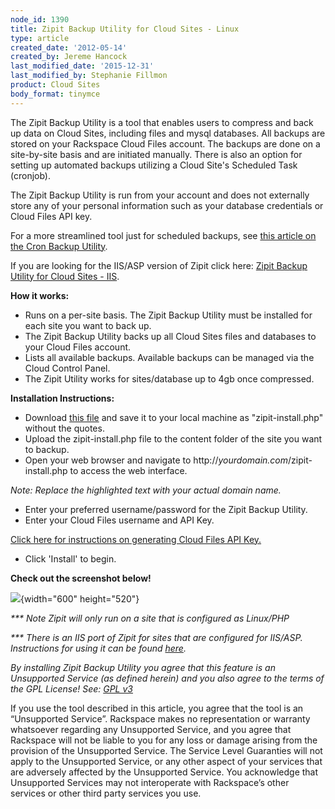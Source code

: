 ```yaml
---
node_id: 1390
title: Zipit Backup Utility for Cloud Sites - Linux
type: article
created_date: '2012-05-14'
created_by: Jereme Hancock
last_modified_date: '2015-12-31'
last_modified_by: Stephanie Fillmon
product: Cloud Sites
body_format: tinymce
---
```


The Zipit Backup Utility is a tool that enables users to compress and
back up data on Cloud Sites, including files and mysql databases. All
backups are stored on your Rackspace Cloud Files account. The backups
are done on a site-by-site basis and are initiated manually. There is
also an option for setting up automated backups utilizing a Cloud
Site's Scheduled Task (cronjob).

The Zipit Backup Utility is run from your account and does not
externally store any of your personal information such as your database
credentials or Cloud Files API key.

For a more streamlined tool just for scheduled backups, see [this
article on the Cron Backup
Utility](/howto/scheduled-backup-cloud-sites-to-cloud-files).

If you are looking for the IIS/ASP version of Zipit click here: [Zipit
Backup Utility for Cloud Sites - IIS](http://www.aspxzipitbackup.com/).

**How it works:**

-   Runs on a per-site basis. The Zipit Backup Utility must be installed
    for each site you want to back up.
-   The Zipit Backup Utility backs up all Cloud Sites files and
    databases to your Cloud Files account.
-   Lists all available backups. Available backups can be managed via
    the Cloud Control Panel.
-   The Zipit Utility works for sites/database up to 4gb
    once compressed.

**Installation Instructions:**

-   Download [this
    file](https://raw.github.com/jeremehancock/zipit-backup-utility-installer/master/zipit-install.php)
    and save it to your local machine as "zipit-install.php" without
    the quotes.
-   Upload the zipit-install.php file to the content folder of the site
    you want to backup.
-   Open your web browser and navigate to
    http://*<span>yourdomain.com</span>*/zipit-install.php to access the
    web interface.

 <span>*Note: Replace the highlighted text with your actual domain
name.*</span>

-   Enter your preferred username/password for the Zipit Backup Utility.
-   Enter your Cloud Files username and API Key.

[<span>Click here for instructions on generating Cloud Files API
Key.</span>](/howto/view-and-reset-your-api-key)

-   Click 'Install' to begin.

**Check out the screenshot below!**

![](https://8026b2e3760e2433679c-fffceaebb8c6ee053c935e8915a3fbe7.ssl.cf2.rackcdn.com/field/image/zipit_1.gif){width="600"
height="520"}

*\*\*\* Note Zipit will only run on a site that is configured as
Linux/PHP*

*\*\*\* There is an IIS port of Zipit for sites that are configured for
IIS/ASP. Instructions for using it can be found
[here](http://aspxzipitbackup.com/).*

*<span> </span>*

*<span>By installing Zipit Backup Utility you agree that this feature is
an Unsupported Service (as defined herein) and you also agree to the
terms of the GPL License! See:</span><span> [GPL
v3](http://www.gnu.org/licenses/gpl-3.0.en.html)</span>*


<span class="Normal__Char">If you use the tool described in this
article, you agree that the tool is an &ldquo;Unsupported Service&rdquo;. Rackspace
makes no representation or warranty whatsoever regarding any Unsupported
Service, and you agree that Rackspace will not be liable to you for any
loss or damage arising from the provision of the Unsupported Service.
The Service Level Guaranties will not apply to the Unsupported Service,
or any other aspect of your services that are adversely affected by the
Unsupported Service.  You acknowledge that Unsupported Services may not
interoperate with Rackspace&rsquo;s other services or other third party
services you use.  </span>

